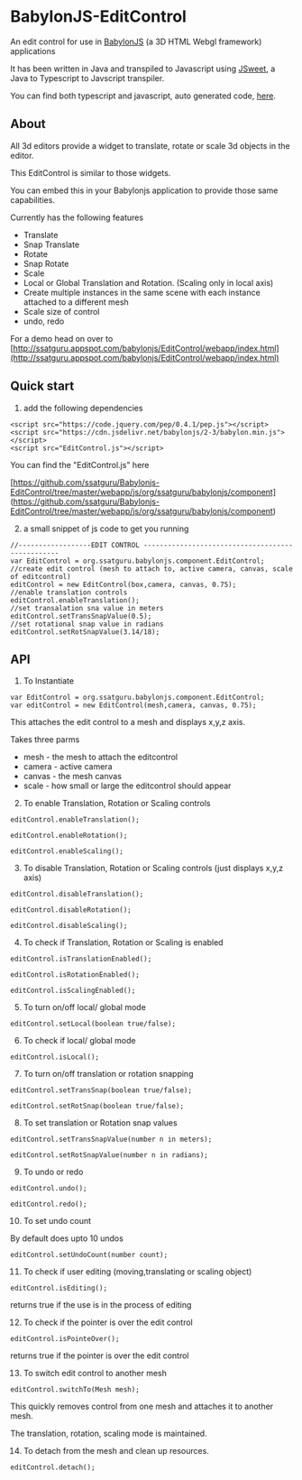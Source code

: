 # BabylonJS-EditControl
An edit control for use in [BabylonJS](http://www.babylonjs.com/) (a 3D HTML Webgl framework)  applications

It has been written in Java and transpiled to Javascript using [JSweet](http://www.jsweet.org/),  a Java to Typescript to Javscript transpiler.

You can find both typescript and javascript, auto generated code,  [here](https://github.com/ssatguru/Babylonjs-EditControl/tree/master/webapp/js/org/ssatguru/babylonjs/component).

## About
All 3d editors provide a widget to translate, rotate or scale 3d objects in the editor.

This EditControl is similar to those widgets.

You can embed this in your Babylonjs application to provide those same capabilities.

Currently has the following features

* Translate 
* Snap Translate
* Rotate 
* Snap Rotate
* Scale 
* Local or Global  Translation and Rotation. (Scaling only in local axis)
* Create multiple instances in the same scene with each instance attached to a different mesh
* Scale size of control
* undo, redo

For a demo head on over to [http://ssatguru.appspot.com/babylonjs/EditControl/webapp/index.html](http://ssatguru.appspot.com/babylonjs/EditControl/webapp/index.html)

## Quick start

1) add the following dependencies 
 ```
<script src="https://code.jquery.com/pep/0.4.1/pep.js"></script>
<script src="https://cdn.jsdelivr.net/babylonjs/2-3/babylon.min.js"></script>
<script src="EditControl.js"></script>
```
You can find the "EditControl.js" here

[https://github.com/ssatguru/Babylonjs-EditControl/tree/master/webapp/js/org/ssatguru/babylonjs/component] (https://github.com/ssatguru/Babylonjs-EditControl/tree/master/webapp/js/org/ssatguru/babylonjs/component)

2) a small snippet of js code to get you running
```
//------------------EDIT CONTROL -------------------------------------------------
var EditControl = org.ssatguru.babylonjs.component.EditControl;
//create edit control (mesh to attach to, active camera, canvas, scale of editcontrol)
editControl = new EditControl(box,camera, canvas, 0.75);
//enable translation controls
editControl.enableTranslation();
//set transalation sna value in meters
editControl.setTransSnapValue(0.5);
//set rotational snap value in radians
editControl.setRotSnapValue(3.14/18);
```
## API
1) To Instantiate
```
var EditControl = org.ssatguru.babylonjs.component.EditControl;
var editControl = new EditControl(mesh,camera, canvas, 0.75);
```
This attaches the edit control to a mesh and displays  x,y,z axis.

Takes three parms
* mesh - the mesh to attach the editcontrol
* camera - active camera
* canvas - the mesh canvas 
* scale - how small or large the editcontrol should appear


2) To enable Translation, Rotation or Scaling controls
```
editControl.enableTranslation();
```
```
editControl.enableRotation();
```
```
editControl.enableScaling();
```
3) To disable Translation, Rotation or Scaling controls (just displays x,y,z axis)
```
editControl.disableTranslation();
```
```
editControl.disableRotation();
```
```
editControl.disableScaling();
```
4) To check if Translation, Rotation or Scaling is enabled
```
editControl.isTranslationEnabled();
```
```
editControl.isRotationEnabled();
```
```
editControl.isScalingEnabled();
```
5) To turn on/off local/ global mode
```
editControl.setLocal(boolean true/false);
```
6) To check if local/ global mode
```
editControl.isLocal();
```
7) To turn on/off translation or rotation snapping
```
editControl.setTransSnap(boolean true/false);
```
```
editControl.setRotSnap(boolean true/false);
```
8) To set translation or Rotation snap values
```
editControl.setTransSnapValue(number n in meters);
```
```
editControl.setRotSnapValue(number n in radians);
```
9) To undo or redo
```
editControl.undo();
```
```
editControl.redo();
```
10) To set undo count

By default does upto 10 undos
```
editControl.setUndoCount(number count);
```
11) To check if user editing (moving,translating or scaling object)
```
editControl.isEditing();
```
returns true if the use is in the process of editing

12) To check if the pointer is over the edit control
```
editControl.isPointeOver();
```
returns true if the pointer is over the edit control

13) To switch edit control to another mesh
```
editControl.switchTo(Mesh mesh);
```
This quickly removes control from one mesh and attaches it to another mesh.

The translation, rotation, scaling mode is maintained.

14) To detach from the mesh and clean up resources.
```
editControl.detach();
```
